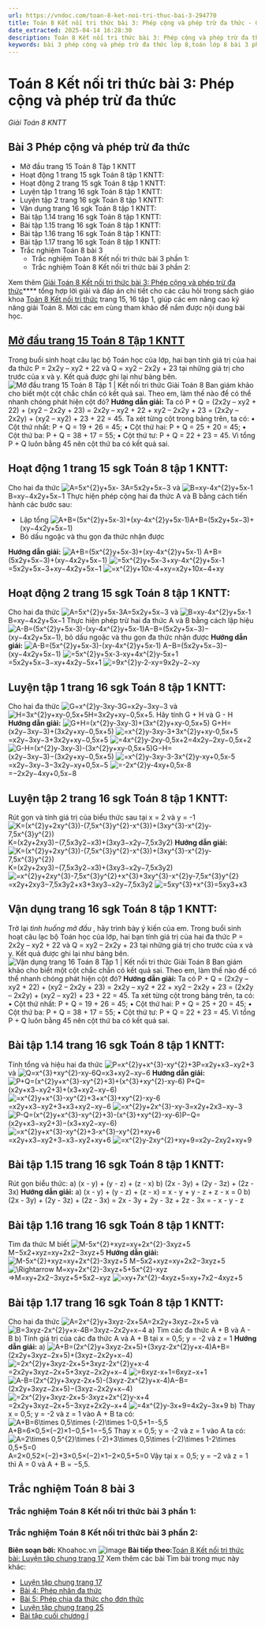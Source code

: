```yaml
---
url: https://vndoc.com/toan-8-ket-noi-tri-thuc-bai-3-294770
title: Toán 8 Kết nối tri thức bài 3: Phép cộng và phép trừ đa thức - Giải Toán 8 KNTT - VnDoc.com
date_extracted: 2025-04-14 16:28:30
description: Toán 8 Kết nối tri thức bài 3: Phép cộng và phép trừ đa thức được VnDoc biên soạn lời giải nhằm giúp các em nắm được nội dung bài 3 Phép cộng và phép trừ đa thức, Toán 8 sách Kết nối tri thức. Mời các em tham khảo lời giải
keywords: bài 3 phép cộng và phép trừ đa thức lớp 8,toán lớp 8 bài 3 phép cộng phép trừ đa thức,bài 3 phép cộng và phép trừ đa thức,toán 8 bài 3 phép cộng và phép trừ đa thức,toán lớp 8 bài 3 phép cộng và phép trừ đa thức,phép cộng và phép trừ đa thức,toán 8 bài 3,toán lớp 8 bài 3,toán 8 kết nối tri thức bài 3,phép cộng và phép trừ đa thức lớp 8,toán 8 phép cộng và phép trừ đa thức,cộng trừ đa thức lớp 8
---
```


# Toán 8 Kết nối tri thức bài 3: Phép cộng và phép trừ đa thức
 _Giải Toán 8 KNTT_
## Bài 3 Phép cộng và phép trừ đa thức
  * Mở đầu trang 15 Toán 8 Tập 1 KNTT
  * Hoạt động 1 trang 15 sgk Toán 8 tập 1 KNTT:
  * Hoạt động 2 trang 15 sgk Toán 8 tập 1 KNTT: 
  * Luyện tập 1 trang 16 sgk Toán 8 tập 1 KNTT: 
  * Luyện tập 2 trang 16 sgk Toán 8 tập 1 KNTT:
  * Vận dụng trang 16 sgk Toán 8 tập 1 KNTT:
  * Bài tập 1.14 trang 16 sgk Toán 8 tập 1 KNTT:
  * Bài tập 1.15 trang 16 sgk Toán 8 tập 1 KNTT:
  * Bài tập 1.16 trang 16 sgk Toán 8 tập 1 KNTT:
  * Bài tập 1.17 trang 16 sgk Toán 8 tập 1 KNTT:
  * Trắc nghiệm Toán 8 bài 3
    * Trắc nghiệm Toán 8 Kết nối tri thức bài 3 phần 1:
    * Trắc nghiệm Toán 8 Kết nối tri thức bài 3 phần 2:

Xem thêm
[Giải Toán 8 Kết nối tri thức bài 3: Phép cộng và phép trừ đa thức](<https://vndoc.com/toan-8-ket-noi-tri-thuc-bai-3-294770>)**** tổng hợp lời giải và đáp án chi tiết cho các câu hỏi trong sách giáo khoa [Toán 8 Kết nối tri thức](<https://vndoc.com/toan-8-ket-noi-tri-thuc>) trang 15, 16 tập 1, giúp các em nâng cao kỹ năng giải Toán 8. Mời các em cùng tham khảo để nắm được nội dung bài học.
## [**Mở đầu trang 15 Toán 8 Tập 1 KNTT**](<https://vndoc.com/trong-buoi-sinh-hoat-cau-lac-bo-toan-hoc-cua-lop-hai-ban-tinh-gia-tri-cua-hai-da-thuc-p-va-q-330565>)
Trong buổi sinh hoạt câu lạc bộ Toán học của lớp, hai bạn tính giá trị của hai đa thức P = 2x2y – xy2 \+ 22 và Q = xy2 – 2x2y + 23 tại những giá trị cho trước của x và y. Kết quả được ghi lại như bảng bên.
![Mở đầu trang 15 Toán 8 Tập 1 | Kết nối tri thức Giải Toán 8](https://i.vdoc.vn/data/image/2024/09/12/mo-dau-trang-15-toan-8-tap-1.png)
Ban giám khảo cho biết một cột chắc chắn có kết quả sai.
Theo em, làm thế nào để có thể nhanh chóng phát hiện cột đó?
**Hướng dẫn giải:**
Ta có P + Q = \(2x2y – xy2 \+ 22\) + \(xy2 – 2x2y + 23\)
= 2x2y – xy2 \+ 22 + xy2 – 2x2y + 23
= \(2x2y – 2x2y\) + \(xy2 – xy2\) + 23 + 22 = 45.
Ta xét từng cột trong bảng trên, ta có:
• Cột thứ nhất: P + Q = 19 + 26 = 45;
• Cột thứ hai: P + Q = 25 + 20 = 45;
• Cột thứ ba: P + Q = 38 + 17 = 55;
• Cột thứ tư: P + Q = 22 + 23 = 45.
Vì tổng P + Q luôn bằng 45 nên cột thứ ba có kết quả sai.
## **Hoạt động 1 trang 15 sgk Toán 8 tập 1 KNTT:**
Cho hai đa thức ![A=5x^{2}y+5x- 3](https://i.vdoc.vn/data/image/blank.png)A=5x2y+5x−3 và ![B=xy-4x^{2}y+5x-1](https://i.vdoc.vn/data/image/blank.png)B=xy−4x2y+5x−1
Thực hiện phép cộng hai đa thức A và B bằng cách tiến hành các bước sau:
  * Lập tổng ![A+B=\(5x^{2}y+5x-3\)+\(xy-4x^{2}y+5x-1\)](https://i.vdoc.vn/data/image/blank.png)A+B=\(5x2y+5x−3\)+\(xy−4x2y+5x−1\)
  * Bỏ dấu ngoặc và thu gọn đa thức nhận được

**Hướng dẫn giải:**
![A+B=\(5x^{2}y+5x-3\)+\(xy-4x^{2}y+5x-1\)](https://i.vdoc.vn/data/image/blank.png) A+B=\(5x2y+5x−3\)+\(xy−4x2y+5x−1\)
![=5x^{2}y+5x-3+xy-4x^{2}y+5x-1](https://i.vdoc.vn/data/image/blank.png)=5x2y+5x−3+xy−4x2y+5x−1
![=x^{2}y+10x-4+xy](https://i.vdoc.vn/data/image/blank.png)=x2y+10x−4+xy
## **Hoạt động 2 trang 15 sgk Toán 8 tập 1 KNTT:**
Cho hai đa thức ![A=5x^{2}y+5x-3](https://i.vdoc.vn/data/image/blank.png)A=5x2y+5x−3 và ![B=xy-4x^{2}y+5x-1](https://i.vdoc.vn/data/image/blank.png)B=xy−4x2y+5x−1
Thực hiện phép trừ hai đa thức A và B bằng cách lập hiệu ![A-B=\(5x^{2}y+5x-3\)-\(xy-4x^{2}y+5x-1\)](https://i.vdoc.vn/data/image/blank.png)A−B=\(5x2y+5x−3\)−\(xy−4x2y+5x−1\), bỏ dấu ngoặc và thu gọn đa thức nhận được
**Hướng dẫn giải:**
![A-B=\(5x^{2}y+5x-3\)-\(xy-4x^{2}y+5x-1\)](https://i.vdoc.vn/data/image/blank.png) A−B=\(5x2y+5x−3\)−\(xy−4x2y+5x−1\)
![=5x^{2}y+5x-3-xy+4x^{2}y-5x+1](https://i.vdoc.vn/data/image/blank.png)=5x2y+5x−3−xy+4x2y−5x+1
![=9x^{2}y-2-xy](https://i.vdoc.vn/data/image/blank.png)=9x2y−2−xy
## **Luyện tập 1 trang 16 sgk Toán 8 tập 1 KNTT:**
Cho hai đa thức ![G=x^{2}y-3xy-3](https://i.vdoc.vn/data/image/blank.png)G=x2y−3xy−3 và ![H=3x^{2}y+xy-0,5x+5](https://i.vdoc.vn/data/image/blank.png)H=3x2y+xy−0,5x+5. Hãy tính G + H và G - H
**Hướng dẫn giải:**
![G+H=\(x^{2}y-3xy-3\)+\(3x^{2}y+xy-0,5x+5\)](https://i.vdoc.vn/data/image/blank.png) G+H=\(x2y−3xy−3\)+\(3x2y+xy−0,5x+5\)
![=x^{2}y-3xy-3+3x^{2}y+xy-0,5x+5](https://i.vdoc.vn/data/image/blank.png)=x2y−3xy−3+3x2y+xy−0,5x+5
![=4x^{2}y-2xy-0,5x+2](https://i.vdoc.vn/data/image/blank.png)=4x2y−2xy−0,5x+2
![G-H=\(x^{2}y-3xy-3\)-\(3x^{2}y+xy-0,5x+5\)](https://i.vdoc.vn/data/image/blank.png)G−H=\(x2y−3xy−3\)−\(3x2y+xy−0,5x+5\)
![=x^{2}y-3xy-3-3x^{2}y-xy+0,5x-5](https://i.vdoc.vn/data/image/blank.png)=x2y−3xy−3−3x2y−xy+0,5x−5
![=-2x^{2}y-4xy+0,5x-8](https://i.vdoc.vn/data/image/blank.png)=−2x2y−4xy+0,5x−8
## **Luyện tập 2 trang 16 sgk Toán 8 tập 1 KNTT:**
Rút gọn và tính giá trị của biểu thức sau tại x = 2 và y = -1
![K=\(x^{2}y+2xy^{3}\)-\(7,5x^{3}y^{2}-x^{3}\)+\(3xy^{3}-x^{2}y-7,5x^{3}y^{2}\)](https://i.vdoc.vn/data/image/blank.png)K=\(x2y+2xy3\)−\(7,5x3y2−x3\)+\(3xy3−x2y−7,5x3y2\)
**Hướng dẫn giải:**
![K=\(x^{2}y+2xy^{3}\)-\(7,5x^{3}y^{2}-x^{3}\)+\(3xy^{3}-x^{2}y-7,5x^{3}y^{2}\)](https://i.vdoc.vn/data/image/blank.png) K=\(x2y+2xy3\)−\(7,5x3y2−x3\)+\(3xy3−x2y−7,5x3y2\)
![=x^{2}y+2xy^{3}-7,5x^{3}y^{2}+x^{3}+3xy^{3}-x^{2}y-7,5x^{3}y^{2}](https://i.vdoc.vn/data/image/blank.png)=x2y+2xy3−7,5x3y2+x3+3xy3−x2y−7,5x3y2
![=5xy^{3}+x^{3}](https://i.vdoc.vn/data/image/blank.png)=5xy3+x3
## **Vận dụng trang 16 sgk Toán 8 tập 1 KNTT:**
Trở lại _tình huống mở đầu_ , hãy trình bày ý kiến của em.
Trong buổi sinh hoạt câu lạc bộ Toán học của lớp, hai bạn tính giá trị của hai đa thức P = 2x2y – xy2 \+ 22 và Q = xy2 – 2x2y + 23 tại những giá trị cho trước của x và y. Kết quả được ghi lại như bảng bên.
![Vận dụng trang 16 Toán 8 Tập 1 | Kết nối tri thức Giải Toán 8](https://i.vdoc.vn/data/image/2023/09/12/van-dung-trang-16-toan-8-tap-1.png)
Ban giám khảo cho biết một cột chắc chắn có kết quả sai.
Theo em, làm thế nào để có thể nhanh chóng phát hiện cột đó?
**Hướng dẫn giải:**
Ta có P + Q = \(2x2y – xy2 \+ 22\) + \(xy2 – 2x2y + 23\)
= 2x2y – xy2 \+ 22 + xy2 – 2x2y + 23
= \(2x2y – 2x2y\) + \(xy2 – xy2\) + 23 + 22 = 45.
Ta xét từng cột trong bảng trên, ta có:
• Cột thứ nhất: P + Q = 19 + 26 = 45;
• Cột thứ hai: P + Q = 25 + 20 = 45;
• Cột thứ ba: P + Q = 38 + 17 = 55;
• Cột thứ tư: P + Q = 22 + 23 = 45.
Vì tổng P + Q luôn bằng 45 nên cột thứ ba có kết quả sai.
## **Bài tập 1.14 trang 16 sgk Toán 8 tập 1 KNTT:**
Tính tổng và hiệu hai đa thức ![P=x^{2}y+x^{3}-xy^{2}+3](https://i.vdoc.vn/data/image/blank.png)P=x2y+x3−xy2+3 và ![Q=x^{3}+xy^{2}-xy-6](https://i.vdoc.vn/data/image/blank.png)Q=x3+xy2−xy−6
**Hướng dẫn giải:**
![P+Q=\(x^{2}y+x^{3}-xy^{2}+3\)+\(x^{3}+xy^{2}-xy-6\)](https://i.vdoc.vn/data/image/blank.png) P+Q=\(x2y+x3−xy2+3\)+\(x3+xy2−xy−6\)
![=x^{2}y+x^{3}-xy^{2}+3+x^{3}+xy^{2}-xy-6](https://i.vdoc.vn/data/image/blank.png)=x2y+x3−xy2+3+x3+xy2−xy−6
![=x^{2}y+2x^{3}-xy-3](https://i.vdoc.vn/data/image/blank.png)=x2y+2x3−xy−3
![P-Q=\(x^{2}y+x^{3}-xy^{2}+3\)-\(x^{3}+xy^{2}-xy-6\)](https://i.vdoc.vn/data/image/blank.png)P−Q=\(x2y+x3−xy2+3\)−\(x3+xy2−xy−6\)
![=x^{2}y+x^{3}-xy^{2}+3-x^{3}-xy^{2}+xy+6](https://i.vdoc.vn/data/image/blank.png)=x2y+x3−xy2+3−x3−xy2+xy+6
![=x^{2}y-2xy^{2}+xy+9](https://i.vdoc.vn/data/image/blank.png)=x2y−2xy2+xy+9
## **Bài tập 1.15 trang 16 sgk Toán 8 tập 1 KNTT:**
Rút gọn biểu thức:
a\) \(x - y\) + \(y - z\) + \(z - x\)
b\) \(2x - 3y\) + \(2y - 3z\) + \(2z - 3x\)
**Hướng dẫn giải:**
a\) \(x - y\) + \(y - z\) + \(z - x\) = x - y + y - z + z - x = 0
b\) \(2x - 3y\) + \(2y - 3z\) + \(2z - 3x\) = 2x - 3y + 2y - 3z + 2z - 3x = - x - y - z
## **Bài tập 1.16 trang 16 sgk Toán 8 tập 1 KNTT:**
Tìm đa thức M biết ![M-5x^{2}+xyz=xy+2x^{2}-3xyz+5](https://i.vdoc.vn/data/image/blank.png)M−5x2+xyz=xy+2x2−3xyz+5
**Hướng dẫn giải:**
![M-5x^{2}+xyz=xy+2x^{2}-3xyz+5](https://i.vdoc.vn/data/image/blank.png) M−5x2+xyz=xy+2x2−3xyz+5
![\\Rightarrow M=xy+2x^{2}-3xyz+5+5x^{2}-xyz](https://i.vdoc.vn/data/image/blank.png)⇒M=xy+2x2−3xyz+5+5x2−xyz
![=xy+7x^{2}-4xyz+5](https://i.vdoc.vn/data/image/blank.png)=xy+7x2−4xyz+5
## Bài tập 1.17 trang 16 sgk Toán 8 tập 1 KNTT:
Cho hai đa thức ![A=2x^{2}y+3xyz-2x+5](https://i.vdoc.vn/data/image/blank.png)A=2x2y+3xyz−2x+5 và ![B=3xyz-2x^{2}y+x-4](https://i.vdoc.vn/data/image/blank.png)B=3xyz−2x2y+x−4
a\) Tìm các đa thức A + B và A - B
b\) Tính giá trị của các đa thức A và A + B tại x = 0,5; y = -2 và z = 1
**Hướng dẫn giải:**
a\) ![A+B=\(2x^{2}y+3xyz-2x+5\)+\(3xyz-2x^{2}y+x-4\)](https://i.vdoc.vn/data/image/blank.png)A+B=\(2x2y+3xyz−2x+5\)+\(3xyz−2x2y+x−4\)
![=2x^{2}y+3xyz-2x+5+3xyz-2x^{2}y+x-4](https://i.vdoc.vn/data/image/blank.png)=2x2y+3xyz−2x+5+3xyz−2x2y+x−4
![=6xyz-x+1](https://i.vdoc.vn/data/image/blank.png)=6xyz−x+1
![A-B=\(2x^{2}y+3xyz-2x+5\)-\(3xyz-2x^{2}y+x-4\)](https://i.vdoc.vn/data/image/blank.png)A−B=\(2x2y+3xyz−2x+5\)−\(3xyz−2x2y+x−4\)
![=2x^{2}y+3xyz-2x+5-3xyz+2x^{2}y-x+4](https://i.vdoc.vn/data/image/blank.png)=2x2y+3xyz−2x+5−3xyz+2x2y−x+4
![=4x^{2}y-3x+9](https://i.vdoc.vn/data/image/blank.png)=4x2y−3x+9
b\) Thay x = 0,5; y = -2 và z = 1 vào A + B ta có:
![A+B=6\\times 0,5\\times \(-2\)\\times 1-0,5+1=-5,5](https://i.vdoc.vn/data/image/blank.png)A+B=6×0,5×\(−2\)×1−0,5+1=−5,5
Thay x = 0,5; y = -2 và z = 1 vào A ta có:
![A=2\\times 0,5^{2}\\times \(-2\)+3\\times 0,5\\times \(-2\)\\times 1-2\\times 0,5+5=0](https://i.vdoc.vn/data/image/blank.png)A=2×0,52×\(−2\)+3×0,5×\(−2\)×1−2×0,5+5=0
Vậy tại x = 0,5; y = −2 và z = 1 thì A = 0 và A + B = −5,5.
## Trắc nghiệm Toán 8 bài 3
### Trắc nghiệm Toán 8 Kết nối tri thức bài 3 phần 1:
### Trắc nghiệm Toán 8 Kết nối tri thức bài 3 phần 2:
**Biên soạn bởi:** Khoahoc.vn
![image](https://i.vdoc.vn/data/image/2022/08/26/ban-tay.svg) **Bài tiếp theo:**[Toán 8 Kết nối tri thức bài: Luyện tập chung trang 17](<https://vndoc.com/toan-8-ket-noi-tri-thuc-bai-luyen-tap-chung-trang-17-294772>)
Xem thêm các bài Tìm bài trong mục này khác:
  * [Luyện tập chung trang 17](</toan-8-ket-noi-tri-thuc-bai-luyen-tap-chung-trang-17-294772>)
  * [Bài 4: Phép nhân đa thức](</toan-8-ket-noi-tri-thuc-bai-4-294780>)
  * [Bài 5: Phép chia đa thức cho đơn thức](</toan-8-ket-noi-tri-thuc-bai-5-294787>)
  * [Luyện tập chung trang 25](</toan-8-ket-noi-tri-thuc-bai-luyen-tap-chung-trang-25-294792>)
  * [Bài tập cuối chương I](</toan-8-ket-noi-tri-thuc-bai-tap-cuoi-chuong-i-294888>)

